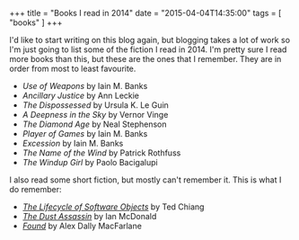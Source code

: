 +++
title = "Books I read in 2014"
date = "2015-04-04T14:35:00"
tags = [ "books" ]
+++

I'd like to start writing on this blog again, but blogging takes a lot of work so I'm just going to list some of the fiction I read in 2014. I'm pretty sure I read more books than this, but these are the ones that I remember. They are in order from most to least favourite.

* *Use of Weapons* by Iain M. Banks
* *Ancillary Justice* by Ann Leckie
* *The Dispossessed* by Ursula K. Le Guin
* *A Deepness in the Sky* by Vernor Vinge
* *The Diamond Age* by Neal Stephenson
* *Player of Games* by Iain M. Banks
* *Excession* by Iain M. Banks
* *The Name of the Wind* by Patrick Rothfuss
* *The Windup Girl* by Paolo Bacigalupi

I also read some short fiction, but mostly can't remember it. This is what I do remember:

* [*The Lifecycle of Software Objects*](http://subterraneanpress.com/magazine/fall_2010/fiction_the_lifecycle_of_software_objects_by_ted_chiang) by Ted Chiang
* [*The Dust Assassin*](http://clarkesworldmagazine.com/mcdonald_07_13_reprint/) by Ian McDonald
* [*Found*](http://clarkesworldmagazine.com/macfarlane_08_13/) by Alex Dally MacFarlane


